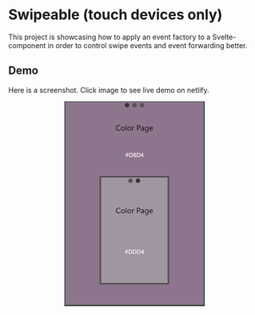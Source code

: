 # Swipeable (touch devices only)
This project is showcasing how to apply an event factory to a Svelte-component in order to control swipe events and event forwarding better.

## Demo
Here is a screenshot. Click image to see live demo on netlify.

<div style="text-align:center">
    <a href="https://swipeable.netlify.app/" align="center">
        <img src="./screenshots/screenshot1small.png" alt="Screenshot from Swipeable Mobile app">
    </a>
</div>


  
